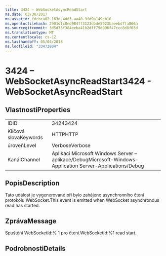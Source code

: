 ```yaml
---
title: 3424 – WebSocketAsyncReadStart
ms.date: 03/30/2017
ms.assetid: fdcbca02-163d-4dd3-aa40-9fd9a149eb10
ms.openlocfilehash: 2901dfc8ed984ff3123dbde5923baeebd7fa866a
ms.sourcegitcommit: 3d5d33f384eeba41b2dff79d096f47ccc8d8f03d
ms.translationtype: MT
ms.contentlocale: cs-CZ
ms.lasthandoff: 05/04/2018
ms.locfileid: "33472804"
---
```

# <a name="3424---websocketasyncreadstart"></a><span data-ttu-id="4fe80-102">3424 – WebSocketAsyncReadStart</span><span class="sxs-lookup"><span data-stu-id="4fe80-102">3424 - WebSocketAsyncReadStart</span></span>
## <a name="properties"></a><span data-ttu-id="4fe80-103">Vlastnosti</span><span class="sxs-lookup"><span data-stu-id="4fe80-103">Properties</span></span>  
  
|||  
|-|-|  
|<span data-ttu-id="4fe80-104">ID</span><span class="sxs-lookup"><span data-stu-id="4fe80-104">ID</span></span>|<span data-ttu-id="4fe80-105">3424</span><span class="sxs-lookup"><span data-stu-id="4fe80-105">3424</span></span>|  
|<span data-ttu-id="4fe80-106">Klíčová slova</span><span class="sxs-lookup"><span data-stu-id="4fe80-106">Keywords</span></span>|<span data-ttu-id="4fe80-107">HTTP</span><span class="sxs-lookup"><span data-stu-id="4fe80-107">HTTP</span></span>|  
|<span data-ttu-id="4fe80-108">úroveň</span><span class="sxs-lookup"><span data-stu-id="4fe80-108">Level</span></span>|<span data-ttu-id="4fe80-109">Verbose</span><span class="sxs-lookup"><span data-stu-id="4fe80-109">Verbose</span></span>|  
|<span data-ttu-id="4fe80-110">Kanál</span><span class="sxs-lookup"><span data-stu-id="4fe80-110">Channel</span></span>|<span data-ttu-id="4fe80-111">Aplikaci Microsoft Windows Server – aplikace/Debug</span><span class="sxs-lookup"><span data-stu-id="4fe80-111">Microsoft-Windows-Application Server-Applications/Debug</span></span>|  
  
## <a name="description"></a><span data-ttu-id="4fe80-112">Popis</span><span class="sxs-lookup"><span data-stu-id="4fe80-112">Description</span></span>  
 <span data-ttu-id="4fe80-113">Tato událost je vygenerované při bylo zahájeno asynchronního čtení protokolu WebSocket.</span><span class="sxs-lookup"><span data-stu-id="4fe80-113">This event is emitted when WebSocket asynchronous read has started.</span></span>  
  
## <a name="message"></a><span data-ttu-id="4fe80-114">Zpráva</span><span class="sxs-lookup"><span data-stu-id="4fe80-114">Message</span></span>  
 <span data-ttu-id="4fe80-115">Spuštění WebSocketId:% 1 pro čtení.</span><span class="sxs-lookup"><span data-stu-id="4fe80-115">WebSocketId:%1 read start.</span></span>  
  
## <a name="details"></a><span data-ttu-id="4fe80-116">Podrobnosti</span><span class="sxs-lookup"><span data-stu-id="4fe80-116">Details</span></span>
